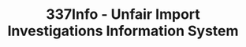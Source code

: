 ---
layout: default
bigquery: https://console.cloud.google.com/bigquery?p=patents-public-data&d=usitc_investigations&page=dataset&project=sheets-management-319211
citation: US International Trade Commission 337Info Unfair Import Investigations Information
  System
contributors: US International Trade Comission
cost: None
description: US International Trade Commission 337Info Unfair Import Investigations
  Information System contains data on investigations done under Section 337. Section
  337 declares the infringement of certain statutory intellectual property rights
  and other forms of unfair competition in import trade to be unlawful practices.
  Most Section 337 investigations involve allegations of patent or registered trademark
  infringement.
documentation: FAQ and tutorial available on the site
last_edit: 04/13/2022, 04:41:41
location: https://pubapps2.usitc.gov/337external/
maintained_by: US International Trade Comission
schema_fields:
- scheduledStartDateEvidHear
- currentActiveALJ
- teoIdDueDate
- teoProceedingInvolved
- aljAssigned
- gcAttorney
- patentNumbers
- teoIdIssueDate
- title
- scheduledEndDateEvidHear
- cafcAppeals
- id
- investigationNo
- publication_number
- docketNo
- investigationType
- ouiiParticipation
- htsNumbers
- finalDetNoViolation
- finalIdOnViolationIssue
- respondent
- teoReliefGranted
- trademarkNumbers
- endDateMarkmanHearing
- patentNumber
- actualEndDateEvidHear
- internalRemand
- issueDateOtherNonFinal
- dateComplaintFiled
- ouiiAttorney
- targetDate
- finalIdOnViolationDue
- finalDetViolation
- lastUpdated
- investigationTermDate
- markmanHearing
- dateCreated
- actualStartDateEvidHear
- complainant
- copyrightNumbers
- startDateMarkmanHearing
- dateOfPublicationFrNotice
- currentStatus
- invUnfairAct
shortname: unfair_import_investigations
tags:
- import
- legal
- trade
timeframe: 2008-2021 (prior to 2008 downloadable as a JSON file)
title: 337Info - Unfair Import Investigations Information System
uuid: 2721f5ec-e599-4890-9265-9706719fc71e
---